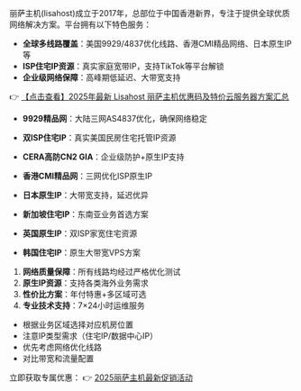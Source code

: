 

丽萨主机(lisahost)成立于2017年，总部位于中国香港新界，专注于提供全球优质网络解决方案。平台拥有以下特色服务：

- **全球多线路覆盖**：美国9929/4837优化线路、香港CMI精品网络、日本原生IP等
- **ISP住宅IP资源**：真实家庭宽带IP，支持TikTok等平台解锁
- **企业级网络保障**：高峰期低延迟、大带宽支持

👉 [【点击查看】2025年最新 Lisahost 丽萨主机优惠码及特价云服务器方案汇总](https://bit.ly/lisazhuji)


- **9929精品网**：大陆三网AS4837优化，确保网络稳定
- **双ISP住宅IP**：真实美国民房住宅托管IP资源
- **CERA高防CN2 GIA**：企业级防护+原生IP支持

- **香港CMI精品网**：三网优化ISP原生IP
- **日本原生IP**：大带宽支持，延迟优异
- **新加坡住宅IP**：东南亚业务首选方案

- **英国原生IP**：双ISP家宽住宅资源
- **韩国住宅IP**：原生大带宽VPS方案


1. **网络质量保障**：所有线路均经过严格优化测试
2. **原生IP资源**：支持各类海外业务需求
3. **性价比方案**：年付特惠+多区域可选
4. **专业技术支持**：7×24小时运维服务


- 根据业务区域选择对应机房位置
- 注意IP类型需求（住宅IP/数据中心IP）
- 优先考虑网络优化线路
- 对比带宽和流量配置

立即获取专属优惠：
👉 [2025丽萨主机最新促销活动](https://bit.ly/lisazhuji)
